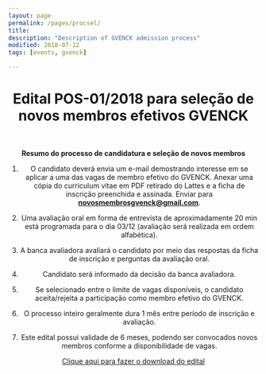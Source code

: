 ```yaml
---
layout: page
permalink: /pages/procsel/
title: 
description: "Description of GVENCK admission process"
modified: 2018-07-12
tags: [events, gvenck]

---
```

  
<center><h1>Edital POS-01/2018 para seleção de novos membros efetivos GVENCK</h1>
<br>


**Resumo do processo de candidatura e seleção de novos membros**


1) O candidato deverá envia um e-mail demostrando interesse em se aplicar a uma das vagas de membro efetivo do GVENCK. Anexar uma cópia do curriculum vitae em PDF retirado do Lattes e a ficha de inscrição preenchida e assinada. Enviar para **novosmembrosgvenck@gmail.com**.  


2) Uma avaliação oral em forma de entrevista de aproximadamente 20 min está programada para o dia 03/12 (avaliação será realizada em ordem alfabética).  


3) A banca avaliadora avaliará o candidato por meio das respostas da ficha de inscrição e perguntas da avaliação oral.   


4) Candidato será informado da decisão da banca avaliadora.  


5) Se selecionado entre o limite de vagas disponíveis, o candidato aceita/rejeita a participação como membro efetivo do GVENCK.  


6) O processo inteiro geralmente dura 1 mês entre período de inscrição e avaliação.  


7) Este edital possui validade de 6 meses, podendo ser convocados novos membros conforme a disponibilidade de vagas.   

[Clique aqui para fazer o download do edital](../files/EDITAL_GVENCK_POSGRAD_2018.docx)  
